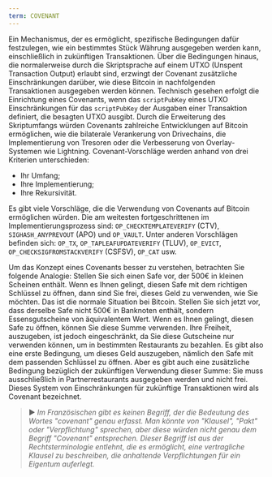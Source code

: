 ```yaml
---
term: COVENANT
---
```


Ein Mechanismus, der es ermöglicht, spezifische Bedingungen dafür festzulegen, wie ein bestimmtes Stück Währung ausgegeben werden kann, einschließlich in zukünftigen Transaktionen. Über die Bedingungen hinaus, die normalerweise durch die Skriptsprache auf einem UTXO (Unspent Transaction Output) erlaubt sind, erzwingt der Covenant zusätzliche Einschränkungen darüber, wie diese Bitcoin in nachfolgenden Transaktionen ausgegeben werden können. Technisch gesehen erfolgt die Einrichtung eines Covenants, wenn das `scriptPubKey` eines UTXO Einschränkungen für das `scriptPubKey` der Ausgaben einer Transaktion definiert, die besagten UTXO ausgibt. Durch die Erweiterung des Skriptumfangs würden Covenants zahlreiche Entwicklungen auf Bitcoin ermöglichen, wie die bilaterale Verankerung von Drivechains, die Implementierung von Tresoren oder die Verbesserung von Overlay-Systemen wie Lightning. Covenant-Vorschläge werden anhand von drei Kriterien unterschieden:
* Ihr Umfang;
* Ihre Implementierung;
* Ihre Rekursivität.

Es gibt viele Vorschläge, die die Verwendung von Covenants auf Bitcoin ermöglichen würden. Die am weitesten fortgeschrittenen im Implementierungsprozess sind: `OP_CHECKTEMPLATEVERIFY` (CTV), `SIGHASH_ANYPREVOUT` (APO) und `OP_VAULT`. Unter anderen Vorschlägen befinden sich: `OP_TX`, `OP_TAPLEAFUPDATEVERIFY` (TLUV), `OP_EVICT`, `OP_CHECKSIGFROMSTACKVERIFY` (CSFSV), `OP_CAT` usw.

Um das Konzept eines Covenants besser zu verstehen, betrachten Sie folgende Analogie: Stellen Sie sich einen Safe vor, der 500€ in kleinen Scheinen enthält. Wenn es Ihnen gelingt, diesen Safe mit dem richtigen Schlüssel zu öffnen, dann sind Sie frei, dieses Geld zu verwenden, wie Sie möchten. Das ist die normale Situation bei Bitcoin. Stellen Sie sich jetzt vor, dass derselbe Safe nicht 500€ in Banknoten enthält, sondern Essensgutscheine von äquivalentem Wert. Wenn es Ihnen gelingt, diesen Safe zu öffnen, können Sie diese Summe verwenden. Ihre Freiheit, auszugeben, ist jedoch eingeschränkt, da Sie diese Gutscheine nur verwenden können, um in bestimmten Restaurants zu bezahlen. Es gibt also eine erste Bedingung, um dieses Geld auszugeben, nämlich den Safe mit dem passenden Schlüssel zu öffnen. Aber es gibt auch eine zusätzliche Bedingung bezüglich der zukünftigen Verwendung dieser Summe: Sie muss ausschließlich in Partnerrestaurants ausgegeben werden und nicht frei. Dieses System von Einschränkungen für zukünftige Transaktionen wird als Covenant bezeichnet.

> ► *Im Französischen gibt es keinen Begriff, der die Bedeutung des Wortes "covenant" genau erfasst. Man könnte von "Klausel", "Pakt" oder "Verpflichtung" sprechen, aber diese würden nicht genau dem Begriff "Covenant" entsprechen. Dieser Begriff ist aus der Rechtsterminologie entlehnt, die es ermöglicht, eine vertragliche Klausel zu beschreiben, die anhaltende Verpflichtungen für ein Eigentum auferlegt.*
